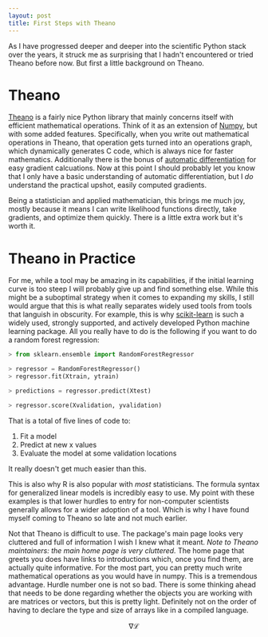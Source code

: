 ```yaml
---
layout: post
title: First Steps with Theano
---
```


As I have progressed deeper and deeper into the scientific Python stack over the
years, it struck me as surprising that I hadn't encountered or tried Theano
before now. But first a little background on Theano.

# Theano

[Theano](http://www.deeplearning.net/software/theano/index.html) is a fairly
nice Python library that mainly concerns itself with efficient mathematical
operations. Think of it as an extension of [Numpy](http://www.numpy.org/), but
with some added features. Specifically, when you write out mathematical
operations in Theano, that operation gets turned into an operations graph, which
dynamically generates C code, which is always nice for faster mathematics.
Additionally there is the bonus of [automatic differentiation](https://en.wikipedia.org/wiki/Automatic_differentiation)
for easy gradient calcuations. Now at this point I should probably let you know
that I only have a basic understanding of automatic differentiation, but I *do*
understand the practical upshot, easily computed gradients.

Being a statistician and applied mathematician, this brings me much joy, mostly
because it means I can write likelihood functions directly, take gradients, and
optimize them quickly. There is a little extra work but it's worth it.

# Theano in Practice

For me, while a tool may be amazing in its capabilities, if the initial learning curve is too steep I will probably give up and find something else. While this might be a suboptimal strategy when it comes to expanding my skills, I still would argue that this is what really separates widely used tools from tools that languish in obscurity. For example, this is why [scikit-learn](http://www.scikit-learn.org)
is such a widely used, strongly supported, and actively developed Python machine learning package. All you really have to do is the following if you want to do a random forest regression:

```python
> from sklearn.ensemble import RandomForestRegressor

> regressor = RandomForestRegressor()
> regressor.fit(Xtrain, ytrain)

> predictions = regressor.predict(Xtest)

> regressor.score(Xvalidation, yvalidation)
```

That is a total of five lines of code to:

1. Fit a model
2. Predict at new x values
3. Evaluate the model at some validation locations

It really doesn't get much easier than this.

This is also why R is also popular with _most_ statisticians. The formula syntax for generalized linear models is incredibly easy to use. My point with these examples is that lower hurdles to entry for non-computer scientists generally allows for a wider adoption of a tool. Which is why I have found myself coming to Theano so late and not much earlier.

Not that Theano is difficult to use. The package's main page looks very cluttered and full of information I wish I knew what it meant. *Note to Theano maintainers: the main home page is _very_ cluttered.* The home page that greets you does have links to introductions which, once you find them, are actually quite informative. For the most part, you can pretty much write mathematical operations as you would have in numpy. This is a tremendous advantage. Hurdle number one is not so bad.
There is some thinking ahead that needs to be done regarding whether the objects you are working with are matrices or vectors, but this is pretty light. Definitely not on the order of having to declare the type and size of arrays like in a compiled language.

$$ \nabla \mathcal{L} $$
